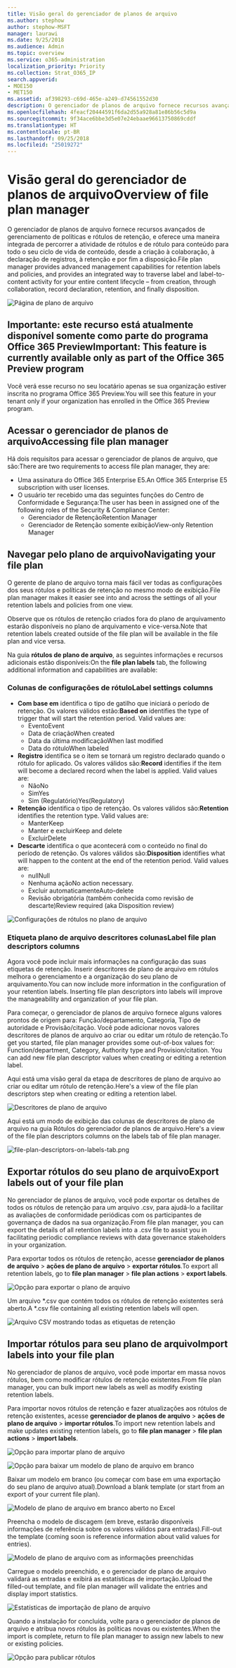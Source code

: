 ```yaml
---
title: Visão geral do gerenciador de planos de arquivo
ms.author: stephow
author: stephow-MSFT
manager: laurawi
ms.date: 9/25/2018
ms.audience: Admin
ms.topic: overview
ms.service: o365-administration
localization_priority: Priority
ms.collection: Strat_O365_IP
search.appverid:
- MOE150
- MET150
ms.assetid: af398293-c69d-465e-a249-d74561552d30
description: O gerenciador de planos de arquivo fornece recursos avançados de gerenciamento de políticas e rótulos de retenção, e oferece uma maneira integrada de percorrer a atividade de rótulos e de rótulo para conteúdo para todo o seu ciclo de vida de conteúdo, desde a criação à colaboração, à declaração de registros, à retenção e por fim a disposição.
ms.openlocfilehash: 4feacf20444591f6da2d55a928a81e86b56c5d9a
ms.sourcegitcommit: 9f34ace6bbe3d5e07e24ebaae96613750869cddf
ms.translationtype: HT
ms.contentlocale: pt-BR
ms.lasthandoff: 09/25/2018
ms.locfileid: "25019272"
---
```

# <a name="overview-of-file-plan-manager"></a><span data-ttu-id="628fe-103">Visão geral do gerenciador de planos de arquivo</span><span class="sxs-lookup"><span data-stu-id="628fe-103">Overview of file plan manager</span></span>

<span data-ttu-id="628fe-104">O gerenciador de planos de arquivo fornece recursos avançados de gerenciamento de políticas e rótulos de retenção, e oferece uma maneira integrada de percorrer a atividade de rótulos e de rótulo para conteúdo para todo o seu ciclo de vida de conteúdo, desde a criação à colaboração, à declaração de registros, à retenção e por fim a disposição.</span><span class="sxs-lookup"><span data-stu-id="628fe-104">File plan manager provides advanced management capabilities for retention labels and policies, and provides an integrated way to traverse label and label-to-content activity for your entire content lifecycle – from creation, through collaboration, record declaration, retention, and finally disposition.</span></span>

![Página de plano de arquivo](media/file-plan-page.png)

## <a name="important-this-feature-is-currently-available-only-as-part-of-the-office-365-preview-program"></a><span data-ttu-id="628fe-106">Importante: este recurso está atualmente disponível somente como parte do programa Office 365 Preview</span><span class="sxs-lookup"><span data-stu-id="628fe-106">Important: This feature is currently available only as part of the Office 365 Preview program</span></span>

<span data-ttu-id="628fe-107">Você verá esse recurso no seu locatário apenas se sua organização estiver inscrita no programa Office 365 Preview.</span><span class="sxs-lookup"><span data-stu-id="628fe-107">You will see this feature in your tenant only if your organization has enrolled in the Office 365 Preview program.</span></span>

## <a name="accessing-file-plan-manager"></a><span data-ttu-id="628fe-108">Acessar o gerenciador de planos de arquivo</span><span class="sxs-lookup"><span data-stu-id="628fe-108">Accessing file plan manager</span></span>

<span data-ttu-id="628fe-109">Há dois requisitos para acessar o gerenciador de planos de arquivo, que são:</span><span class="sxs-lookup"><span data-stu-id="628fe-109">There are two requirements to access file plan manager, they are:</span></span>
- <span data-ttu-id="628fe-110">Uma assinatura do Office 365 Enterprise E5.</span><span class="sxs-lookup"><span data-stu-id="628fe-110">An Office 365 Enterprise E5 subscription with user licenses.</span></span>
- <span data-ttu-id="628fe-111">O usuário ter recebido uma das seguintes funções do Centro de Conformidade e Segurança:</span><span class="sxs-lookup"><span data-stu-id="628fe-111">The user has been in assigned one of the following roles of the Security &amp; Compliance Center:</span></span> 
    - <span data-ttu-id="628fe-112">Gerenciador de Retenção</span><span class="sxs-lookup"><span data-stu-id="628fe-112">Retention Manager</span></span>
    - <span data-ttu-id="628fe-113">Gerenciador de Retenção somente exibição</span><span class="sxs-lookup"><span data-stu-id="628fe-113">View-only Retention Manager</span></span>

## <a name="navigating-your-file-plan"></a><span data-ttu-id="628fe-114">Navegar pelo plano de arquivo</span><span class="sxs-lookup"><span data-stu-id="628fe-114">Navigating your file plan</span></span>

<span data-ttu-id="628fe-115">O gerente de plano de arquivo torna mais fácil ver todas as configurações dos seus rótulos e políticas de retenção no mesmo modo de exibição.</span><span class="sxs-lookup"><span data-stu-id="628fe-115">File plan manager makes it easier see into and across the settings of all your retention labels and policies from one view.</span></span>

<span data-ttu-id="628fe-116">Observe que os rótulos de retenção criados fora do plano de arquivamento estarão disponíveis no plano de arquivamento e vice-versa.</span><span class="sxs-lookup"><span data-stu-id="628fe-116">Note that retention labels created outside of the file plan will be available in the file plan and vice versa.</span></span>

<span data-ttu-id="628fe-117">Na guia **rótulos de plano de arquivo**, as seguintes informações e recursos adicionais estão disponíveis:</span><span class="sxs-lookup"><span data-stu-id="628fe-117">On the **file plan labels** tab, the following additional information and capabilities are available:</span></span>

### <a name="label-settings-columns"></a><span data-ttu-id="628fe-118">Colunas de configurações de rótulo</span><span class="sxs-lookup"><span data-stu-id="628fe-118">Label settings columns</span></span>
 
- <span data-ttu-id="628fe-p101">**Com base em** identifica o tipo de gatilho que iniciará o período de retenção. Os valores válidos estão:</span><span class="sxs-lookup"><span data-stu-id="628fe-p101">**Based on** identifies the type of trigger that will start the retention period. Valid values are:</span></span> 
    - <span data-ttu-id="628fe-121">Evento</span><span class="sxs-lookup"><span data-stu-id="628fe-121">Event</span></span>
    - <span data-ttu-id="628fe-122">Data de criação</span><span class="sxs-lookup"><span data-stu-id="628fe-122">When created</span></span>
    - <span data-ttu-id="628fe-123">Data da última modificação</span><span class="sxs-lookup"><span data-stu-id="628fe-123">When last modified</span></span>
    - <span data-ttu-id="628fe-124">Data do rótulo</span><span class="sxs-lookup"><span data-stu-id="628fe-124">When labeled</span></span>
- <span data-ttu-id="628fe-p102">**Registro** identifica se o item se tornará um registro declarado quando o rótulo for aplicado. Os valores válidos são:</span><span class="sxs-lookup"><span data-stu-id="628fe-p102">**Record** identifies if the item will become a declared record when the label is applied. Valid values are:</span></span>
    - <span data-ttu-id="628fe-127">Não</span><span class="sxs-lookup"><span data-stu-id="628fe-127">No</span></span>
    - <span data-ttu-id="628fe-128">Sim</span><span class="sxs-lookup"><span data-stu-id="628fe-128">Yes</span></span>
    - <span data-ttu-id="628fe-129">Sim (Regulatório)</span><span class="sxs-lookup"><span data-stu-id="628fe-129">Yes(Regulatory)</span></span>
- <span data-ttu-id="628fe-p103">**Retenção** identifica o tipo de retenção. Os valores válidos são:</span><span class="sxs-lookup"><span data-stu-id="628fe-p103">**Retention** identifies the retention type. Valid values are:</span></span>
    - <span data-ttu-id="628fe-132">Manter</span><span class="sxs-lookup"><span data-stu-id="628fe-132">Keep</span></span>
    - <span data-ttu-id="628fe-133">Manter e excluir</span><span class="sxs-lookup"><span data-stu-id="628fe-133">Keep and delete</span></span>
    - <span data-ttu-id="628fe-134">Excluir</span><span class="sxs-lookup"><span data-stu-id="628fe-134">Delete</span></span>
- <span data-ttu-id="628fe-p104">**Descarte** identifica o que acontecerá com o conteúdo no final do período de retenção. Os valores válidos são:</span><span class="sxs-lookup"><span data-stu-id="628fe-p104">**Disposition** identifies what will happen to the content at the end of the retention period. Valid values are:</span></span> 
    - <span data-ttu-id="628fe-137">null</span><span class="sxs-lookup"><span data-stu-id="628fe-137">Null</span></span>
    - <span data-ttu-id="628fe-138">Nenhuma ação</span><span class="sxs-lookup"><span data-stu-id="628fe-138">No action necessary.</span></span>
    - <span data-ttu-id="628fe-139">Excluir automaticamente</span><span class="sxs-lookup"><span data-stu-id="628fe-139">Auto-delete</span></span>
    - <span data-ttu-id="628fe-140">Revisão obrigatória (também conhecida como revisão de descarte)</span><span class="sxs-lookup"><span data-stu-id="628fe-140">Review required (aka Disposition review)</span></span>

![Configurações de rótulos no plano de arquivo](media/file-plan-label-columns.png)

### <a name="label-file-plan-descriptors-columns"></a><span data-ttu-id="628fe-142">Etiqueta plano de arquivo descritores colunas</span><span class="sxs-lookup"><span data-stu-id="628fe-142">Label file plan descriptors columns</span></span>

<span data-ttu-id="628fe-p105">Agora você pode incluir mais informações na configuração das suas etiquetas de retenção. Inserir descritores de plano de arquivo em rótulos melhora o gerenciamento e a organização do seu plano de arquivamento.</span><span class="sxs-lookup"><span data-stu-id="628fe-p105">You can now include more information in the configuration of your retention labels. Inserting file plan descriptors into labels will improve the manageability and organization of your file plan.</span></span>

<span data-ttu-id="628fe-p106">Para começar, o gerenciador de planos de arquivo fornece alguns valores prontos de origem para: Função/departamento, Categoria, Tipo de autoridade e Provisão/citação. Você pode adicionar novos valores descritores de planos de arquivo ao criar ou editar um rótulo de retenção.</span><span class="sxs-lookup"><span data-stu-id="628fe-p106">To get you started, file plan manager provides some out-of-box values for: Function/department, Category, Authority type and Provision/citation. You can add new file plan descriptor values when creating or editing a retention label.</span></span>

<span data-ttu-id="628fe-147">Aqui está uma visão geral da etapa de descritores de plano de arquivo ao criar ou editar um rótulo de retenção.</span><span class="sxs-lookup"><span data-stu-id="628fe-147">Here's a view of the file plan descriptors step when creating or editing a retention label.</span></span>

![Descritores de plano de arquivo](media/file-plan-descriptors.png)

<span data-ttu-id="628fe-149">Aqui está um modo de exibição das colunas de descritores de plano de arquivo na guia Rótulos do gerenciador de planos de arquivo.</span><span class="sxs-lookup"><span data-stu-id="628fe-149">Here's a view of the file plan descriptors columns on the labels tab of file plan manager.</span></span>

![file-plan-descriptors-on-labels-tab.png](media/file-plan-descriptors-on-labels-tab.png)

## <a name="export-labels-out-of-your-file-plan"></a><span data-ttu-id="628fe-151">Exportar rótulos do seu plano de arquivo</span><span class="sxs-lookup"><span data-stu-id="628fe-151">Export labels out of your file plan</span></span>

<span data-ttu-id="628fe-152">No gerenciador de planos de arquivo, você pode exportar os detalhes de todos os rótulos de retenção para um arquivo .csv, para ajudá-lo a facilitar as avaliações de conformidade periódicas com os participantes de governança de dados na sua organização.</span><span class="sxs-lookup"><span data-stu-id="628fe-152">From file plan manager, you can export the details of all retention labels into a .csv file to assist you in facilitating periodic compliance reviews with data governance stakeholders in your organization.</span></span>

<span data-ttu-id="628fe-153">Para exportar todos os rótulos de retenção, acesse **gerenciador de planos de arquivo** \> **ações de plano de arquivo** \> **exportar rótulos**.</span><span class="sxs-lookup"><span data-stu-id="628fe-153">To export all retention labels, go to **file plan manager** \> **file plan actions** \> **export labels**.</span></span>

![Opção para exportar o plano de arquivo](media/file-plan-export-labels-option.png)

<span data-ttu-id="628fe-155">Um arquivo \*.csv que contém todos os rótulos de retenção existentes será aberto.</span><span class="sxs-lookup"><span data-stu-id="628fe-155">A \*.csv file containing all existing retention labels will open.</span></span>

![Arquivo CSV mostrando todas as etiquetas de retenção](media/file-plan-csv-file.png)

## <a name="import-labels-into-your-file-plan"></a><span data-ttu-id="628fe-157">Importar rótulos para seu plano de arquivo</span><span class="sxs-lookup"><span data-stu-id="628fe-157">Import labels into your file plan</span></span>

<span data-ttu-id="628fe-158">No gerenciador de planos de arquivo, você pode importar em massa novos rótulos, bem como modificar rótulos de retenção existentes.</span><span class="sxs-lookup"><span data-stu-id="628fe-158">From file plan manager, you can bulk import new labels as well as modify existing retention labels.</span></span>

<span data-ttu-id="628fe-159">Para importar novos rótulos de retenção e fazer atualizações aos rótulos de retenção existentes, acesse **gerenciador de planos de arquivo** \> **ações de plano de arquivo** \> **importar rótulos**.</span><span class="sxs-lookup"><span data-stu-id="628fe-159">To import new retention labels and make updates existing retention labels, go to **file plan manager** \> **file plan actions** \> **import labels**.</span></span>

![Opção para importar plano de arquivo](media/file-plan-import-labels-option.png)

![Opção para baixar um modelo de plano de arquivo em branco](media/file-plan-blank-template-option.png)

<span data-ttu-id="628fe-162">Baixar um modelo em branco (ou começar com base em uma exportação do seu plano de arquivo atual).</span><span class="sxs-lookup"><span data-stu-id="628fe-162">Download a blank template (or start from an export of your current file plan).</span></span>

![Modelo de plano de arquivo em branco aberto no Excel](media/file-plan-blank-template.png)

<span data-ttu-id="628fe-164">Preencha o modelo de discagem (em breve, estarão disponíveis informações de referência sobre os valores válidos para entradas).</span><span class="sxs-lookup"><span data-stu-id="628fe-164">Fill-out the template (coming soon is reference information about valid values for entries).</span></span>

![Modelo de plano de arquivo com as informações preenchidas](media/file-plan-filled-out-template.png)

<span data-ttu-id="628fe-166">Carregue o modelo preenchido, e o gerenciador de plano de arquivo validará as entradas e exibirá as estatísticas de importação.</span><span class="sxs-lookup"><span data-stu-id="628fe-166">Upload the filled-out template, and file plan manager will validate the entries and display import statistics.</span></span>

![Estatísticas de importação de plano de arquivo](media/file-plan-import-statistics.png)

<span data-ttu-id="628fe-168">Quando a instalação for concluída, volte para o gerenciador de planos de arquivo e atribua novos rótulos às políticas novas ou existentes.</span><span class="sxs-lookup"><span data-stu-id="628fe-168">When the import is complete, return to file plan manager to assign new labels to new or existing policies.</span></span>

![Opção para publicar rótulos](media/file-plan-publish-labels-option.png)

